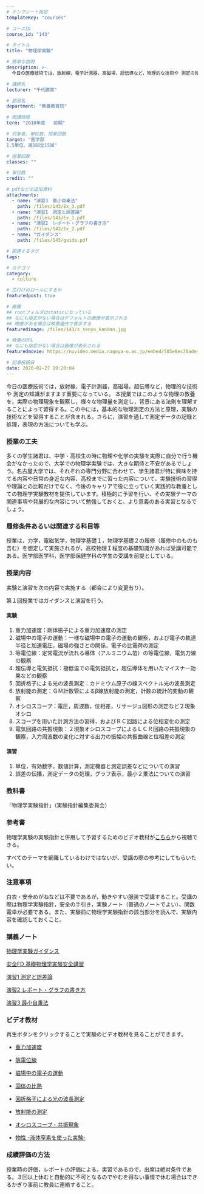 ```yaml
---
# テンプレート指定
templateKey: "courses"

# コースID
course_id: "143"

# タイトル
title: "物理学実験"

# 簡単な説明
description: >-
  今日の医療技術では，放射線，電子計測器，高磁場，超伝導など，物理的な技術や 測定の知識がますます重要になっている。 本授業ではこのような物理の教養を，実際の物理現象を観察し，様々な物理量を測定し，背景...

# 講師名
lecturer: "千代勝実"

# 部局名
department: "教養教育院"

# 開講時限
term: "2010年度	前期"

# 対象者、単位数、授業回数
target: "医学部
1.5単位、週1回全15回"

# 授業回数
classes: ""

# 単位数
credit: ""

# pdfなどの追加資料
attachments: 
  - name: "演習3　最小自乗法" 
    path: /files/143/Ex_3.pdf
  - name: "演習1　測定と誤差論" 
    path: /files/143/Ex_1.pdf
  - name: "演習2　レポート・グラフの書き方" 
    path: /files/143/Ex_2.pdf
  - name: "ガイダンス" 
    path: /files/143/guide.pdf

# 関連するタグ
tags:

# カテゴリ
category:
  - culture

# 色付けのロールにするか
featuredpost: true

# 画像
## rootフォルダはstaticになっている
## なにも指定がない場合はデフォルトの画像が表示される
## 映像がある場合は映像優先で表示する
featuredimage: /files/143/s_senyo_kanban.jpg

# 映像のURL
## なにも指定がない場合は画像が表示される
featuredmovie: https://nuvideo.media.nagoya-u.ac.jp/embed/505e0ec70ade40c7769a9797c0a05c1e2945a846

# 記事投稿日
date: 2020-02-27 19:20:04
---
```


今日の医療技術では，放射線，電子計測器，高磁場，超伝導など，物理的な技術や 測定の知識がますます重要になっている。 本授業ではこのような物理の教養を，実際の物理現象を観察し，様々な物理量を測定し，背景にある法則を理解することによって習得する。この中には，基本的な物理測定の方法と原理，実験の技術などを習得することが含まれる。さらに，演習を通して測定データの記録と処理，表現の方法についても学ぶ。

### 授業の工夫


多くの学生諸君は、中学・高校生の時に物理や化学の実験を実際に自分で行う機会がなかったので、大学での物理学実験では、大きな期待と不安があるでしょう。名古屋大学では、それぞれの専門分野に合わせて、学生諸君が特に興味を持てる内容や日常の身近な内容、高校までに習った内容について、実験技術の習得や理論との比較だけでなく、今後のキャリアで役に立っていく実践的な教養としての物理学実験教材を提供しています。積極的に予習を行い、その実験テーマの関連事項や発展的な内容について勉強しておくと、より意義のある実習となるでしょう。


### 履修条件あるいは関連する科目等


授業は，力学，電磁気学，物理学基礎１，物理学基礎２の履修（履修中のものも含む）を想定して実施されるが，高校物理Ｉ程度の基礎知識があれば受講可能である。医学部医学科，医学部保健学科の学生の受講を前提としている。


### 授業内容


実験と演習を次の内容で実施する（都合により変更有り）。

第１回授業ではガイダンスと演習を行う。


#### 実験


1. 重力加速度：剛体振子による重力加速度の測定
2. 磁場中の電子の運動：一様な磁場中の電子の運動の観察，および電子の軌道半径と加速電圧，磁場の強さとの関係，電子の比電荷の測定
3. 等電位線：定常電流が流れる導体（アルミニウム箔）の等電位線，電気力線の観察
4. 超伝導と電気抵抗：極低温での電気抵抗と，超伝導体を用いたマイスナー効果などの観察
5. 回折格子による光の波長測定：カドミウム原子の線スペクトル光の波長測定
6. 放射能の測定：ＧＭ計数管によるβ線放射能の測定，計数の統計的変動の観察
7. オシロスコープ：電圧，周波数，位相差，リサージュ図形の測定など２現象オシロ
8. スコープを用いた計測方法の習得，およびＲＣ回路による位相変化の測定
9. 電気回路の共振現象：２現象オシロスコープによるＬＣＲ回路の共振現象の観察，入力周波数の変化に対する出力の振幅の共振曲線と位相差の測定


#### 演習


1. 単位，有効数字，数値計算，測定機器と測定誤差などについての演習
2. 誤差の伝播，測定データの処理，グラフ表示，最小２乗法についての演習


### 教科書


「物理学実験指針」（実験指針編集委員会）


### 参考書


物理学実験の実験指針と併用して予習するためのビデオ教材が[こちら](http://olms.media.nagoya-u.ac.jp/pex/)から視聴できる。

すべてのテーマを網羅しているわけではないが、受講の際の参考にしてもらいたい。


### 注意事項


白衣・安全めがねなどは不要であるが，動きやすい服装で受講すること。受講の際は物理学実験指針，安全の手引き，実験ノート（普通のノートでよい）、関数電卓が必要である。また、実験前に物理学実験指針の該当部分を読んで、実験内容を確認しておくこと。


### 講義ノート







[物理学実験ガイダンス](/files/143/guide.pdf) 





[安全FD 基礎物理学実験安全講習](/files/143/guide.pdf) 





[演習1 測定と誤差論](/files/143/Ex_1.pdf) 





[演習2 レポート・グラフの書き方](/files/143/Ex_2.pdf) 





[演習3 最小自乗法](/files/143/Ex_3.pdf) 

### ビデオ教材
再生ボタンをクリックすることで実験のビデオ教材を見ることができます。


* [重力加速度](https://nuvideo.media.nagoya-u.ac.jp/embed/328c5dda4f281a9f0c060248826c7ffdea17ce72)

* [等電位線](https://nuvideo.media.nagoya-u.ac.jp/embed/9a80bab64f013f5d97c78a120c90075a5b335252)

* [磁場中の電子の運動](https://nuvideo.media.nagoya-u.ac.jp/embed/c57ee129896eec65d684e27b370fb6869a55e61e)

* [固体の比熱](https://nuvideo.media.nagoya-u.ac.jp/embed/375217b34d55feca8b550afcfe22e811fbe761bb)

* [回折格子による光の波長測定](https://nuvideo.media.nagoya-u.ac.jp/embed/6a3abe9d662a29db8524b416761d27d001024290)

* [放射能の測定](https://nuvideo.media.nagoya-u.ac.jp/embed/14326ac48f5a88938e01cccbfb0b9061b2c2d1fe)

* [オシロスコープ・共振現象](https://nuvideo.media.nagoya-u.ac.jp/embed/d642c046355c7e548476fd0a31b5e29ceb669b79)

* [物性 -液体窒素を使った実験-](https://nuvideo.media.nagoya-u.ac.jp/embed/67d61111a9c116b663194b0941947a4279610282)


### 成績評価の方法


授業時の評価，レポートの評価による。実習であるので，出席は絶対条件である。３回以上休むと自動的に不可となるのでやむを得ない事情で休む場合はできるかぎり事前に教員に連絡すること。
